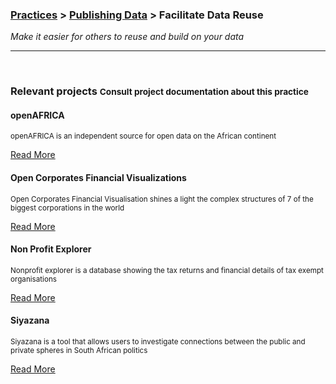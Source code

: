 ### [Practices](../../practices.html) > [Publishing Data](../../practices.html#publish) > Facilitate Data Reuse 

_Make it easier for others to reuse and build on your data_

____



</div></div><!-- dirty trick. close parent container and row--> 







































































































































<div class="container">
<div class="row">
<br>
<h3>Relevant projects <small>Consult project documentation about this practice</small></h3>
</div>
</div>

<div class="container-fluid">
<div class="row">
<div class="carousel">










































































<div>
<div class="panel panel-primary">
<div class="panel-heading">
<h4 class="panel-title">openAFRICA</h4>
</div>
<div class="panel-body">
<p><small>openAFRICA is an independent source for open data on the African continent</small></p>
<a href="../../projects/openafrica.html#documented-practices">Read More</a>
</div>
</div>
</div>



















<div>
<div class="panel panel-primary">
<div class="panel-heading">
<h4 class="panel-title">Open Corporates Financial Visualizations</h4>
</div>
<div class="panel-body">
<p><small>Open Corporates Financial Visualisation shines a light the complex structures of 7 of the biggest corporations in the world</small></p>
<a href="../../projects/open-corporates-financial-visualizations.html#documented-practices">Read More</a>
</div>
</div>
</div>





<div>
<div class="panel panel-primary">
<div class="panel-heading">
<h4 class="panel-title">Non Profit Explorer
</h4>
</div>
<div class="panel-body">
<p><small>Nonprofit explorer is a database showing the tax returns and financial details of tax exempt organisations</small></p>
<a href="../../projects/non-profit-explorer.html#documented-practices">Read More</a>
</div>
</div>
</div>





<div>
<div class="panel panel-primary">
<div class="panel-heading">
<h4 class="panel-title">Siyazana</h4>
</div>
<div class="panel-body">
<p><small>Siyazana is a tool that allows users to investigate connections between the public and private spheres in South African politics</small></p>
<a href="../../projects/siyazana.html#documented-practices">Read More</a>
</div>
</div>
</div>


























</div>
<br>
</div>
</div>



















































































































































































































<div class="container-fluid">
<div class="row">
<br>
<div class="carousel">

















































































































































































































</div>
</div>
</div>
<div class="container"><!-- dirty trick. reopen parent container -->
<div class="row">
</div><!--- group row -->
</div><!--- group container -->
<div class="container"><div class="row"><!-- dirty trick. reopen parent container and row -->